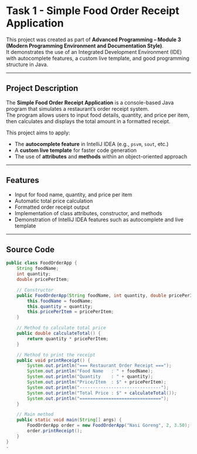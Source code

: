 # Task 1 - Simple Food Order Receipt Application

This project was created as part of **Advanced Programming – Module 3 (Modern Programming Environment and Documentation Style)**.  
It demonstrates the use of an Integrated Development Environment (IDE) with autocomplete features, a custom live template, and good programming structure in Java.

---

## Project Description

The **Simple Food Order Receipt Application** is a console-based Java program that simulates a restaurant’s order receipt system.  
The program allows users to input food details, quantity, and price per item, then calculates and displays the total amount in a formatted receipt.

This project aims to apply:
- The **autocomplete feature** in IntelliJ IDEA (e.g., `psvm`, `sout`, etc.)
- A **custom live template** for faster code generation
- The use of **attributes** and **methods** within an object-oriented approach

---

## Features

- Input for food name, quantity, and price per item  
- Automatic total price calculation  
- Formatted order receipt output  
- Implementation of class attributes, constructor, and methods  
- Demonstration of IntelliJ IDEA features such as autocomplete and live template  

---

## Source Code

```java
public class FoodOrderApp {
    String foodName;
    int quantity;
    double pricePerItem;

    // Constructor
    public FoodOrderApp(String foodName, int quantity, double pricePerItem) {
        this.foodName = foodName;
        this.quantity = quantity;
        this.pricePerItem = pricePerItem;
    }

    // Method to calculate total price
    public double calculateTotal() {
        return quantity * pricePerItem;
    }

    // Method to print the receipt
    public void printReceipt() {
        System.out.println("=== Restaurant Order Receipt ===");
        System.out.println("Food Name   : " + foodName);
        System.out.println("Quantity    : " + quantity);
        System.out.println("Price/Item  : $" + pricePerItem);
        System.out.println("-------------------------------");
        System.out.println("Total Price : $" + calculateTotal());
        System.out.println("===============================");
    }

    // Main method
    public static void main(String[] args) {
        FoodOrderApp order = new FoodOrderApp("Nasi Goreng", 2, 3.50);
        order.printReceipt();
    }
}
-
